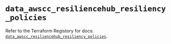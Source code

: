 # `data_awscc_resiliencehub_resiliency_policies`

Refer to the Terraform Registory for docs: [`data_awscc_resiliencehub_resiliency_policies`](https://registry.terraform.io/providers/hashicorp/awscc/0.70.0/docs/data-sources/resiliencehub_resiliency_policies).
